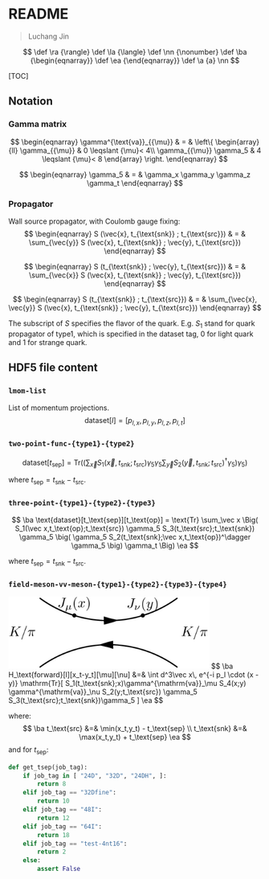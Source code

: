 # README

> Luchang Jin

$$
\def \ra {\rangle}
\def \la {\langle}
\def \nn {\nonumber}
\def \ba {\begin{eqnarray}}
\def \ea {\end{eqnarray}}
\def \a {a}
\nn
$$

[TOC]

## Notation

### Gamma matrix

$$
\begin{eqnarray}
  \gamma^{\text{va}}_{{\mu}} & = & \left\{ \begin{array}{ll}
    \gamma_{{\mu}} & 0 \leqslant {\mu}< 4\\
    \gamma_{{\mu}} \gamma_5 & 4 \leqslant {\mu}< 8
  \end{array} \right.
\end{eqnarray}
$$

$$
\begin{eqnarray}
  \gamma_5 & = & \gamma_x \gamma_y \gamma_z \gamma_t
\end{eqnarray}
$$

### Propagator

Wall source propagator, with Coulomb gauge fixing:
$$
\begin{eqnarray}
  S (\vec{x}, t_{\text{snk}} ; t_{\text{src}}) & = & \sum_{\vec{y}} S
  (\vec{x}, t_{\text{snk}} ; \vec{y}, t_{\text{src}})
\end{eqnarray}
$$

$$
\begin{eqnarray}
  S (t_{\text{snk}} ; \vec{y}, t_{\text{src}}) & = & \sum_{\vec{x}} S
  (\vec{x}, t_{\text{snk}} ; \vec{y}, t_{\text{src}})
\end{eqnarray}
$$

$$
\begin{eqnarray}
  S (t_{\text{snk}} ; t_{\text{src}}) & = & \sum_{\vec{x}, \vec{y}} S
  (\vec{x}, t_{\text{snk}} ; \vec{y}, t_{\text{src}})
\end{eqnarray}
$$

The subscript of $S$ specifies the flavor of the quark. E.g. $S_1$ stand for quark propagator of $\text{type1}$, which is specified in the dataset tag, $0$ for light quark and $1$ for strange quark.

## HDF5 file content

### ``lmom-list``

List of momentum projections.
$$
\text{dataset}[l] = [ p_{l,x}, p_{l,y}, p_{l,z}, p_{l,t} ]
$$

### ``two-point-func-{type1}-{type2}``

$$
\text{dataset}[t_\text{sep}]
= \text{Tr}\Big( \big(\sum_\vec x S_1(\vec x,t_\text{snk};t_\text{src}) \gamma_5 \gamma_5
\sum_\vec y S_2(\vec y,t_\text{snk};t_\text{src})^\dagger \gamma_5\big) \gamma_5\Big)
$$

where $t_\text{sep} = t_\text{snk} - t_\text{src}$.

### ``three-point-{type1}-{type2}-{type3}``

$$
\ba
\text{dataset}[t_\text{sep}][t_\text{op}]
= \text{Tr}
\sum_\vec x
\Big(
S_1(\vec x,t_\text{op};t_\text{src})  \gamma_5 
S_3(t_\text{src};t_\text{snk})
\gamma_5
\big( \gamma_5 S_2(t_\text{snk};\vec x,t_\text{op})^\dagger \gamma_5 \big)
\gamma_t
\Big)
\ea
$$

where $t_\text{sep} = t_\text{snk} - t_\text{src}$.

### ``field-meson-vv-meson-{type1}-{type2}-{type3}-{type4}``

<img src="figs/matrix-elements/png/fig-3.png" width=400px />
$$
\ba
H_\text{forward}[l][x_t-y_t][\mu][\nu]
&=&
\int d^3\vec x\,
e^{-i p_l \cdot (x - y)}
\mathrm{Tr}[
S_1(t_\text{snk};x)\gamma^{\mathrm{va}}_\mu
S_4(x;y)
\gamma^{\mathrm{va}}_\nu S_2(y;t_\text{src})
\gamma_5 S_3(t_\text{src};t_\text{snk})\gamma_5
]
\ea
$$

where:
$$
\ba
t_\text{src} &=& \min(x_t,y_t) - t_\text{sep}
\\
t_\text{snk} &=& \max(x_t,y_t) + t_\text{sep}
\ea
$$
and for $t_\text{sep}$:

```python
def get_tsep(job_tag):
    if job_tag in [ "24D", "32D", "24DH", ]:
        return 8
    elif job_tag == "32Dfine":
        return 10
    elif job_tag == "48I":
        return 12
    elif job_tag == "64I":
        return 18
    elif job_tag == "test-4nt16":
        return 2
    else:
        assert False
```

